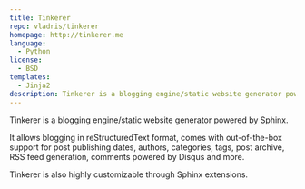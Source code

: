 ```yaml
---
title: Tinkerer
repo: vladris/tinkerer
homepage: http://tinkerer.me
language:
  - Python
license:
  - BSD
templates:
  - Jinja2
description: Tinkerer is a blogging engine/static website generator powered by Sphinx
---
```


Tinkerer is a blogging engine/static website generator powered by Sphinx.

It allows blogging in reStructuredText format, comes with out-of-the-box 
support for post publishing dates, authors, categories, tags, post archive,
RSS feed generation, comments powered by Disqus and more.

Tinkerer is also highly customizable through Sphinx extensions.
